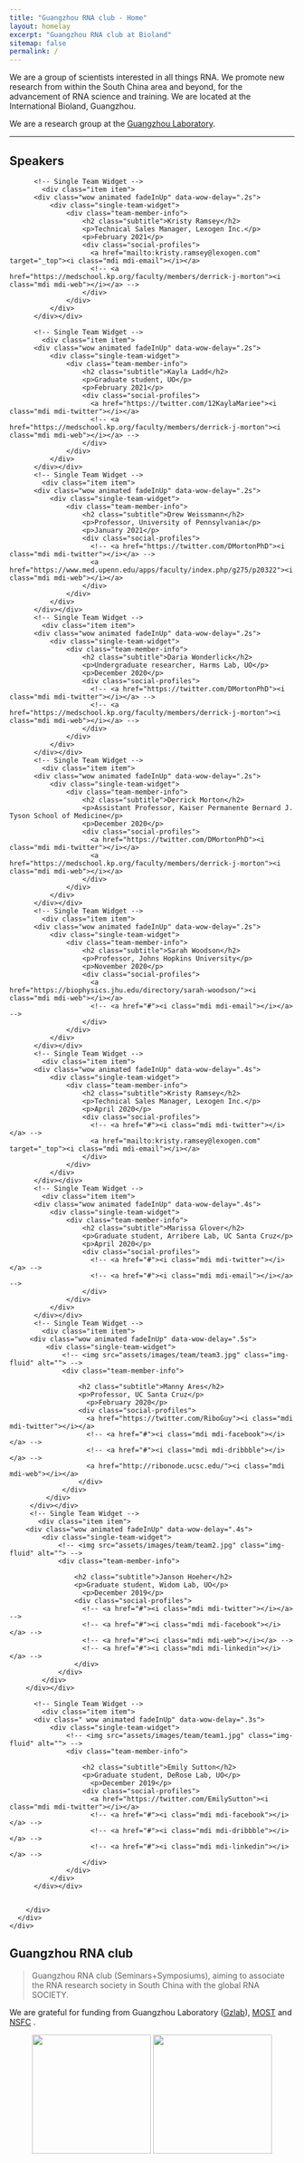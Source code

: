 ```yaml
---
title: "Guangzhou RNA club - Home"
layout: homelay
excerpt: "Guangzhou RNA club at Bioland"
sitemap: false
permalink: /
---
```


We are a group of scientists interested in all things RNA. We promote new research from within the South China area and beyond, for the advancement of RNA science and training. We are located at the International Bioland, Guangzhou.

We are a research group at the [Guangzhou Laboratory](https://www.grmh-gdl.cn).

------------------------------------------------------------------------

<!-- Material Carousel Section  -->
<section class="Material-carousel-section section-padding">
  <div class="container">
	<div class="row">
		<!-- Section Titile -->
		<div class="col-md-12 wow animated fadeInLeft" data-wow-delay=".2s">
			<h1 class="section-title">Speakers</h1>
		</div>
	</div>
	<div class="row wow animated fadeInUp"  data-wow-delay=".2s">
	  <div class="col-md-12">
		<div id="Material-image-carousel" class="owl-carousel owl-theme">

		  <!-- Single Team Widget -->
			<div class="item item">
		  <div class="wow animated fadeInUp" data-wow-delay=".2s">
			  <div class="single-team-widget">
				  <div class="team-member-info">
					  <h2 class="subtitle">Kristy Ramsey</h2>
					  <p>Technical Sales Manager, Lexogen Inc.</p>
					  <p>February 2021</p>
					  <div class="social-profiles">
						<a href="mailto:kristy.ramsey@lexogen.com" target="_top"><i class="mdi mdi-email"></i></a>
						<!-- <a href="https://medschool.kp.org/faculty/members/derrick-j-morton"><i class="mdi mdi-web"></i></a> -->
					  </div>
				  </div>
			  </div>
		  </div></div>

		  <!-- Single Team Widget -->
			<div class="item item">
		  <div class="wow animated fadeInUp" data-wow-delay=".2s">
			  <div class="single-team-widget">
				  <div class="team-member-info">
					  <h2 class="subtitle">Kayla Ladd</h2>
					  <p>Graduate student, UO</p>
					  <p>February 2021</p>
					  <div class="social-profiles">
						<a href="https://twitter.com/12KaylaMariee"><i class="mdi mdi-twitter"></i></a>
						<!-- <a href="https://medschool.kp.org/faculty/members/derrick-j-morton"><i class="mdi mdi-web"></i></a> -->
					  </div>
				  </div>
			  </div>
		  </div></div>
		  <!-- Single Team Widget -->
			<div class="item item">
		  <div class="wow animated fadeInUp" data-wow-delay=".2s">
			  <div class="single-team-widget">
				  <div class="team-member-info">
					  <h2 class="subtitle">Drew Weissmann</h2>
					  <p>Professor, University of Pennsylvania</p>
					  <p>January 2021</p>
					  <div class="social-profiles">
						<!-- <a href="https://twitter.com/DMortonPhD"><i class="mdi mdi-twitter"></i></a> -->
						<a href="https://www.med.upenn.edu/apps/faculty/index.php/g275/p20322"><i class="mdi mdi-web"></i></a>
					  </div>
				  </div>
			  </div>
		  </div></div>
		  <!-- Single Team Widget -->
			<div class="item item">
		  <div class="wow animated fadeInUp" data-wow-delay=".2s">
			  <div class="single-team-widget">
				  <div class="team-member-info">
					  <h2 class="subtitle">Daria Wonderlick</h2>
					  <p>Undergraduate researcher, Harms Lab, UO</p>
					  <p>December 2020</p>
					  <div class="social-profiles">
						<!-- <a href="https://twitter.com/DMortonPhD"><i class="mdi mdi-twitter"></i></a> -->
						<!-- <a href="https://medschool.kp.org/faculty/members/derrick-j-morton"><i class="mdi mdi-web"></i></a> -->
					  </div>
				  </div>
			  </div>
		  </div></div>
		  <!-- Single Team Widget -->
			<div class="item item">
		  <div class="wow animated fadeInUp" data-wow-delay=".2s">
			  <div class="single-team-widget">
				  <div class="team-member-info">
					  <h2 class="subtitle">Derrick Morton</h2>
					  <p>Assistant Professor, Kaiser Permanente Bernard J. Tyson School of Medicine</p>
					  <p>December 2020</p>
					  <div class="social-profiles">
						<a href="https://twitter.com/DMortonPhD"><i class="mdi mdi-twitter"></i></a>
						<a href="https://medschool.kp.org/faculty/members/derrick-j-morton"><i class="mdi mdi-web"></i></a>
					  </div>
				  </div>
			  </div>
		  </div></div>
		  <!-- Single Team Widget -->
			<div class="item item">
		  <div class="wow animated fadeInUp" data-wow-delay=".2s">
			  <div class="single-team-widget">
				  <div class="team-member-info">
					  <h2 class="subtitle">Sarah Woodson</h2>
					  <p>Professor, Johns Hopkins University</p>
					  <p>November 2020</p>
					  <div class="social-profiles">
						<a href="https://biophysics.jhu.edu/directory/sarah-woodson/"><i class="mdi mdi-web"></i></a>
						<!-- <a href="#"><i class="mdi mdi-email"></i></a> -->
					  </div>
				  </div>
			  </div>
		  </div></div>
		  <!-- Single Team Widget -->
			<div class="item item">
		  <div class="wow animated fadeInUp" data-wow-delay=".4s">
			  <div class="single-team-widget">
				  <div class="team-member-info">
					  <h2 class="subtitle">Kristy Ramsey</h2>
					  <p>Technical Sales Manager, Lexogen Inc.</p>
					  <p>April 2020</p>
					  <div class="social-profiles">
						<!-- <a href="#"><i class="mdi mdi-twitter"></i></a> -->
						<a href="mailto:kristy.ramsey@lexogen.com" target="_top"><i class="mdi mdi-email"></i></a>
					  </div>
				  </div>
			  </div>
		  </div></div>
		  <!-- Single Team Widget -->
			<div class="item item">
		  <div class="wow animated fadeInUp" data-wow-delay=".4s">
			  <div class="single-team-widget">
				  <div class="team-member-info">
					  <h2 class="subtitle">Marissa Glover</h2>
					  <p>Graduate student, Arribere Lab, UC Santa Cruz</p>
					  <p>April 2020</p>
					  <div class="social-profiles">
						<!-- <a href="#"><i class="mdi mdi-twitter"></i></a> -->
						<!-- <a href="#"><i class="mdi mdi-email"></i></a> -->
					  </div>
				  </div>
			  </div>
		  </div></div>
		  <!-- Single Team Widget -->
			<div class="item item">
		 <div class="wow animated fadeInUp" data-wow-delay=".5s">
			 <div class="single-team-widget">
				 <!-- <img src="assets/images/team/team3.jpg" class="img-fluid" alt=""> -->
				 <div class="team-member-info">

					 <h2 class="subtitle">Manny Ares</h2>
					 <p>Professor, UC Santa Cruz</p>
					   <p>February 2020</p>
					 <div class="social-profiles">
					   <a href="https://twitter.com/RiboGuy"><i class="mdi mdi-twitter"></i></a>
					   <!-- <a href="#"><i class="mdi mdi-facebook"></i></a> -->
					   <!-- <a href="#"><i class="mdi mdi-dribbble"></i></a> -->
					   <a href="http://ribonode.ucsc.edu/"><i class="mdi mdi-web"></i></a>
					 </div>
				 </div>
			 </div>
		 </div></div>
		 <!-- Single Team Widget -->
		   <div class="item item">
		<div class="wow animated fadeInUp" data-wow-delay=".4s">
			<div class="single-team-widget">
				<!-- <img src="assets/images/team/team2.jpg" class="img-fluid" alt=""> -->
				<div class="team-member-info">

					<h2 class="subtitle">Janson Hoeher</h2>
					<p>Graduate student, Widom Lab, UO</p>
					  <p>December 2019</p>
					<div class="social-profiles">
					  <!-- <a href="#"><i class="mdi mdi-twitter"></i></a> -->
					  <!-- <a href="#"><i class="mdi mdi-facebook"></i></a> -->
					  <!-- <a href="#"><i class="mdi mdi-web"></i></a> -->
					  <!-- <a href="#"><i class="mdi mdi-linkedin"></i></a> -->
					</div>
				</div>
			</div>
		</div></div>

		  <!-- Single Team Widget -->
			<div class="item item">
		  <div class=" wow animated fadeInUp" data-wow-delay=".3s">
			  <div class="single-team-widget">
				  <!-- <img src="assets/images/team/team1.jpg" class="img-fluid" alt=""> -->
				  <div class="team-member-info">

					  <h2 class="subtitle">Emily Sutton</h2>
					  <p>Graduate student, DeRose Lab, UO</p>
						<p>December 2019</p>
					  <div class="social-profiles">
						<a href="https://twitter.com/EmilySutton"><i class="mdi mdi-twitter"></i></a>
						<!-- <a href="#"><i class="mdi mdi-facebook"></i></a> -->
						<!-- <a href="#"><i class="mdi mdi-dribbble"></i></a> -->
						<!-- <a href="#"><i class="mdi mdi-linkedin"></i></a> -->
					  </div>
				  </div>
			  </div>
		  </div></div>


		</div>
	  </div>
	</div>
  </div>
</section>
<!-- Material Carousel Section End  -->


## Guangzhou RNA club

> Guangzhou RNA club (Seminars+Symposiums), aiming to associate the RNA research society in South China with the global RNA SOCIETY.


We are grateful for funding from Guangzhou Laboratory ([Gzlab](www.gzlab.ac.cn)), [MOST]() and [NSFC]() .

<figure class="fourth">
  <img src="{{ site.url }}{{ site.baseurl }}/images/RNA-Puzzles_logo.jpg" style="width: 210px">
  <img src="{{ site.url }}{{ site.baseurl }}/images/homepic/NSFC_logo.png" style="width: 210px">
</figure>
